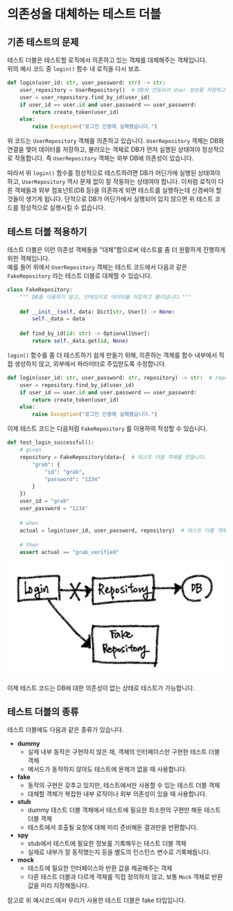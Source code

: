 # 의존성을 대체하는 테스트 더블

## 기존 테스트의 문제

테스트 더블은 테스트할 로직에서 의존하고 있는 객체를 대체해주는 객체입니다.  
위의 예시 코드 중 `login()` 함수 내 로직을 다시 보죠.

```python
def login(user_id: str, user_password: str) -> str:
    user_repository = UserRepository()  # DB와 연동되어 User 정보를 저장하고 불러오는 객체
    user = user_repository.find_by_id(user_id)
    if user_id == user.id and user.password == user_password:
        return create_token(user_id)
   	else:
        raise Exception("로그인 인증에 실패했습니다.")
```

위 코드는 `UserRepository` 객체를 의존하고 있습니다. `UserRepository` 객체는 DB와 연결을 맺어 데이터를 저장하고, 불러오는 객체로 DB가 먼저 실행된 상태여야 정상적으로 작동합니다. 즉 `UserRepository` 객체는 외부 DB에 의존성이 있습니다.

따라서 위 `login()` 함수를 정상적으로 테스트하려면 DB가 어딘가에 실행된 상태여야 하고, `UserRepository` 역시 문제 없이 잘 작동하는 상태여야 합니다. 이처럼 로직이 다른 객체들과 외부 컴포넌트(DB 등)을 의존하게 되면 테스트를 실행하는데 신경써야 할 것들이 생기게 됩니다. 단적으로 DB가 어딘가에서 실행되어 있지 않으면 위 테스트 코드를 정상적으로 실행시킬 수 없습니다.



## 테스트 더블 적용하기

테스트 더블은 이런 의존성 객체들을 "대체"함으로써 테스트를 좀 더 원활하게 진행하게 위한 객체입니다.  
예를 들어 위에서 `UserRepository` 객체는 테스트 코드에서 다음과 같은 `FakeRepository` 라는 테스트 더블로 대체할 수 있습니다.

```python
class FakeRepository:
    """ DB를 이용하지 않고, 인메모리로 데이터를 저장하고 불러냅니다."""
    
    def __init__(self, data: Dict[str, User]) -> None:
        self._data = data
        
    def find_by_id(id: str) -> Optional[User]:
        return self._data.get(id, None)
```

`login()` 함수를 좀 더 테스트하기 쉽게 만들기 위해, 의존하는 객체를 함수 내부에서 직접 생성하지 않고, 외부에서 파라미터로 주입받도록 수정합니다.

```python
def login(user_id: str, user_password: str, repository) -> str:  # repository 파라미터를 추가합니다.
    user = repository.find_by_id(user_id)
    if user_id == user.id and user.password == user_password:
        return create_token(user_id)
   	else:
        raise Exception("로그인 인증에 실패했습니다.")
```

이제 테스트 코드는 다음처럼 `FakeRepository` 를 이용하여 작성할 수 있습니다.

```python
def test_login_successful():
    # given
    repository = FakeRepository(data={  # 테스트 더블 객체를 만듭니다.
        "grab": {
            "id": "grab",
            "password": "1234"
        }
    })
    user_id = "grab"
    user_password = "1234"
    
    # when
    actual = login(user_id, user_password, repository)  # 테스트 더블 객체를 주입합니다.
    
    # then
    assert actual == "grab_verified"
```

![image-20210915215215481](./images/image-20210915215215481.png)

이제 테스트 코드는 DB에 대한 의존성이 없는 상태로 테스트가 가능합니다. 

## 테스트 더블의 종류
테스트 더블에도 다음과 같은 종류가 있습니다.

 - **dummy**
     - 실제 내부 동작은 구현하지 않은 채, 객체의 인터페이스만 구현한 테스트 더블 객체
     - 메서드가 동작하지 않아도 테스트에 문제가 없을 때 사용합니다.
 - **fake**
     - 동작의 구현은 갖추고 있지만, 테스트에서만 사용할 수 있는 테스트 더블 객체
     - 대체할 객체가 복잡한 내부 로직이나 외부 의존성이 있을 때 사용합니다.
 - **stub**
     - dummy 테스트 더블 객체에서 테스트에 필요한 최소한의 구현만 해둔 테스트 더블 객체
     - 테스트에서 호출될 요청에 대해 미리 준비해둔 결과만을 반환합니다.
 - **spy**
     - stub에서 테스트에 필요한 정보를 기록해두는 테스트 더블 객체
     - 실제로 내부가 잘 동작했는지 등을 별도의 인스턴스 변수로 기록해둡니다.
 - **mock**
     - 테스트에 필요한 인터페이스와 반환 값을 제공해주는 객체
     - 다른 테스트 더블과 다르게 객체를 직접 정의하지 않고, 보통 `Mock` 객체로 반환 값을 미리 지정해둡니다.

 참고로 위 예시코드에서 우리가 사용한 테스트 더블은 fake 타입입니다. 


